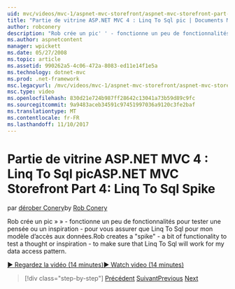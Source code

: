 ```yaml
---
uid: mvc/videos/mvc-1/aspnet-mvc-storefront/aspnet-mvc-storefront-part-4-linq-to-sql-spike
title: "Partie de vitrine ASP.NET MVC 4 : Linq To Sql pic | Documents Microsoft"
author: robconery
description: "Rob crée un pic' ' - fonctionne un peu de fonctionnalités pour tester une pensée ou un inspiration - pour vous assurer que Linq To Sql pour mon modèle d’accès aux données."
ms.author: aspnetcontent
manager: wpickett
ms.date: 05/27/2008
ms.topic: article
ms.assetid: 990262a5-4c06-472a-8083-ed11e14f1e5a
ms.technology: dotnet-mvc
ms.prod: .net-framework
msc.legacyurl: /mvc/videos/mvc-1/aspnet-mvc-storefront/aspnet-mvc-storefront-part-4-linq-to-sql-spike
msc.type: video
ms.openlocfilehash: 830d21e724b987ff28642c13041a73b59d89c9fc
ms.sourcegitcommit: 9a9483aceb34591c97451997036a9120c3fe2baf
ms.translationtype: MT
ms.contentlocale: fr-FR
ms.lasthandoff: 11/10/2017
---
```

<a name="aspnet-mvc-storefront-part-4-linq-to-sql-spike"></a><span data-ttu-id="5aea1-103">Partie de vitrine ASP.NET MVC 4 : Linq To Sql pic</span><span class="sxs-lookup"><span data-stu-id="5aea1-103">ASP.NET MVC Storefront Part 4: Linq To Sql Spike</span></span>
====================
<span data-ttu-id="5aea1-104">par [dérober Conery](https://github.com/robconery)</span><span class="sxs-lookup"><span data-stu-id="5aea1-104">by [Rob Conery](https://github.com/robconery)</span></span>

<span data-ttu-id="5aea1-105">Rob crée un pic » » - fonctionne un peu de fonctionnalités pour tester une pensée ou un inspiration - pour vous assurer que Linq To Sql pour mon modèle d’accès aux données.</span><span class="sxs-lookup"><span data-stu-id="5aea1-105">Rob creates a "spike" - a bit of functionality to test a thought or inspiration - to make sure that Linq To Sql will work for my data access pattern.</span></span>

[<span data-ttu-id="5aea1-106">&#9654; Regardez la vidéo (14 minutes)</span><span class="sxs-lookup"><span data-stu-id="5aea1-106">&#9654; Watch video (14 minutes)</span></span>](https://channel9.msdn.com/Blogs/ASP-NET-Site-Videos/aspnet-mvc-storefront-part-4-linq-to-sql-spike)

>[!div class="step-by-step"]
<span data-ttu-id="5aea1-107">[Précédent](aspnet-mvc-storefront-part-3-pipes-and-filters.md)
[Suivant](aspnet-mvc-storefront-part-5-globalization.md)</span><span class="sxs-lookup"><span data-stu-id="5aea1-107">[Previous](aspnet-mvc-storefront-part-3-pipes-and-filters.md)
[Next](aspnet-mvc-storefront-part-5-globalization.md)</span></span>
